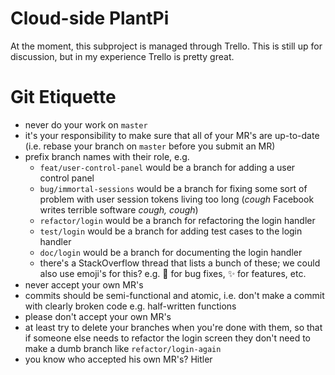 # Cloud-side PlantPi

At the moment, this subproject is managed through Trello. This is still up for discussion, but in my experience Trello is pretty great.

# Git Etiquette

- never do your work on `master`
- it's your responsibility to make sure that all of your MR's are up-to-date (i.e. rebase your branch on `master` before you submit an MR)
- prefix branch names with their role, e.g.
  - `feat/user-control-panel` would be a branch for adding a user control panel
  - `bug/immortal-sessions` would be a branch for fixing some sort of problem with user session tokens living too long (*cough* Facebook writes terrible software *cough, cough*)
  - `refactor/login` would be a branch for refactoring the login handler
  - `test/login` would be a branch for adding test cases to the login handler
  - `doc/login` would be a branch for documenting the login handler
  - there's a StackOverflow thread that lists a bunch of these; we could also use emoji's for this? e.g. :poop: for bug fixes, :sparkles: for features, etc.
- never accept your own MR's
- commits should be semi-functional and atomic, i.e. don't make a commit with clearly broken code e.g. half-written functions
- please don't accept your own MR's
- at least try to delete your branches when you're done with them, so that if someone else needs to refactor the login screen they don't need to make a dumb branch like `refactor/login-again`
- you know who accepted his own MR's? Hitler